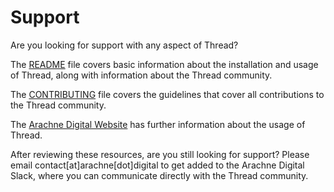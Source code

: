 # Support

Are you looking for support with any aspect of Thread?

The [README](https://github.com/arachne-threat-intel/thread/blob/main/README.md) file covers basic information about the installation and usage of Thread, along with information about the Thread community.

The [CONTRIBUTING](https://github.com/arachne-threat-intel/thread/blob/main/CONTRIBUTING.md) file covers the guidelines that cover all contributions to the Thread community.

The [Arachne Digital Website](https://arachne.digital/thread) has further information about the usage of Thread.

After reviewing these resources, are you still looking for support? Please email contact[at]arachne[dot]digital to get added to the Arachne Digital Slack, where you can communicate directly with the Thread community.
